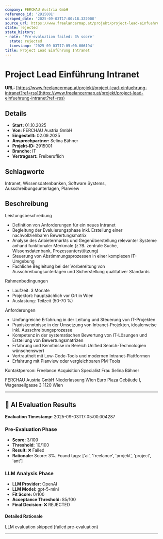 ```yaml
---
company: FERCHAU Austria GmbH
reference_id: '2915001'
scraped_date: '2025-09-03T17:00:18.322000'
source_url: https://www.freelancermap.at/projekt/project-lead-einfuehrung-intranet?ref=rss
state: rejected
state_history:
- note: 'Pre-evaluation failed: 3% score'
  state: rejected
  timestamp: '2025-09-03T17:05:00.006194'
title: Project Lead Einführung Intranet
---
```



# Project Lead Einführung Intranet
**URL:** [https://www.freelancermap.at/projekt/project-lead-einfuehrung-intranet?ref=rss](https://www.freelancermap.at/projekt/project-lead-einfuehrung-intranet?ref=rss)
## Details
- **Start:** 01.10.2025
- **Von:** FERCHAU Austria GmbH
- **Eingestellt:** 02.09.2025
- **Ansprechpartner:** Selina Bähner
- **Projekt-ID:** 2915001
- **Branche:** IT
- **Vertragsart:** Freiberuflich

## Schlagworte
Intranet, Wissensdatenbanken, Software Systems, Ausschreibungsunterlagen, Planview

## Beschreibung
Leistungsbeschreibung
* Definition von Anforderungen für ein neues Intranet
* Begleitung der Evaluierungsphase inkl. Erstellung einer nachvollziehbaren Bewertungsmatrix
* Analyse des Anbietermarkts und Gegenüberstellung relevanter Systeme anhand funktionaler Merkmale (z.?B. zentrale Suche, Wissensdatenbank, Prozessunterstützung)
* Steuerung von Abstimmungsprozessen in einer komplexen IT-Umgebung
* Fachliche Begleitung bei der Vorbereitung von Ausschreibungsunterlagen und Sicherstellung qualitativer Standards

Rahmenbedingungen
* Laufzeit: 3 Monate
* Projektort: hauptsächlich vor Ort in Wien
* Auslastung: Teilzeit (50-70 %)

Anforderungen
* Umfangreiche Erfahrung in der Leitung und Steuerung von IT-Projekten
* Praxiskenntnisse in der Umsetzung von Intranet-Projekten, idealerweise inkl. Ausschreibungsprozesse
* Kompetenz in der systematischen Bewertung von IT-Lösungen und Erstellung von Bewertungsmatrizen
* Erfahrung und Kenntnisse im Bereich Unified Search-Technologien wünschenswert
* Vertrautheit mit Low-Code-Tools und modernen Intranet-Plattformen
* Erfahrung mit Planview oder vergleichbaren PM-Tools

Kontaktperson: Freelance Acquisition Specialist Frau Selina Bähner

FERCHAU Austria GmbH
Niederlassung Wien
Euro Plaza Gebäude I, Wagenseilgasse 3
1120 Wien

---

## 🤖 AI Evaluation Results

**Evaluation Timestamp:** 2025-09-03T17:05:00.004287

### Pre-Evaluation Phase
- **Score:** 3/100
- **Threshold:** 10/100
- **Result:** ❌ Failed
- **Rationale:** Score: 3%. Found tags: ['ai', 'freelance', 'projekt', 'project', 'ant']

### LLM Analysis Phase
- **LLM Provider:** OpenAI
- **LLM Model:** gpt-5-mini
- **Fit Score:** 0/100
- **Acceptance Threshold:** 85/100
- **Final Decision:** ❌ REJECTED

#### Detailed Rationale
LLM evaluation skipped (failed pre-evaluation)

---

